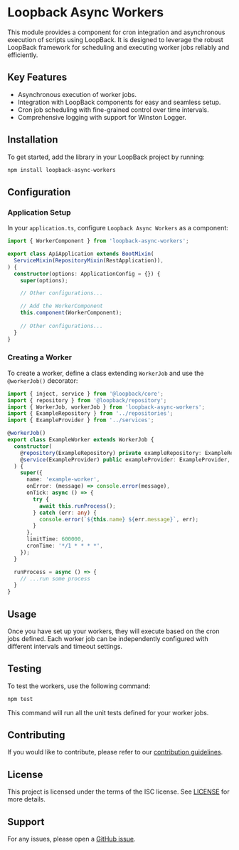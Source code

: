 # Loopback Async Workers

This module provides a component for cron integration and asynchronous execution of scripts using LoopBack. It is designed to leverage the robust LoopBack framework for scheduling and executing worker jobs reliably and efficiently.

## Key Features

- Asynchronous execution of worker jobs.
- Integration with LoopBack components for easy and seamless setup.
- Cron job scheduling with fine-grained control over time intervals.
- Comprehensive logging with support for Winston Logger.

## Installation

To get started, add the library in your LoopBack project by running:

```bash
npm install loopback-async-workers
```

## Configuration

### Application Setup

In your `application.ts`, configure `Loopback Async Workers` as a component:

```typescript
import { WorkerComponent } from 'loopback-async-workers';

export class ApiApplication extends BootMixin(
  ServiceMixin(RepositoryMixin(RestApplication)),
) {
  constructor(options: ApplicationConfig = {}) {
    super(options);

    // Other configurations...

    // Add the WorkerComponent
    this.component(WorkerComponent);
    
    // Other configurations...
  }
}
```

### Creating a Worker

To create a worker, define a class extending `WorkerJob` and use the `@workerJob()` decorator:

```typescript
import { inject, service } from '@loopback/core';
import { repository } from '@loopback/repository';
import { WorkerJob, workerJob } from 'loopback-async-workers';
import { ExampleRepository } from '../repositories';
import { ExampleProvider } from '../services';

@workerJob()
export class ExampleWorker extends WorkerJob {
  constructor(
    @repository(ExampleRepository) private exampleRepository: ExampleRepository,
    @service(ExampleProvider) public exampleProvider: ExampleProvider,
  ) {
    super({
      name: 'example-worker',
      onError: (message) => console.error(message),
      onTick: async () => {
        try {
          await this.runProcess();
        } catch (err: any) {
          console.error(`${this.name} ${err.message}`, err);
        }
      },
      limitTime: 600000,
      cronTime: '*/1 * * * *',
    });
  }

  runProcess = async () => {
    // ...run some process
  }
}
```

## Usage

Once you have set up your workers, they will execute based on the cron jobs defined. Each worker job can be independently configured with different intervals and timeout settings.

## Testing

To test the workers, use the following command:

```bash
npm test
```

This command will run all the unit tests defined for your worker jobs.

## Contributing

If you would like to contribute, please refer to our [contribution guidelines](https://github.com/DevelBlockchain/loopback-async-workers/blob/main/CONTRIBUTING.md).

## License

This project is licensed under the terms of the ISC license. See [LICENSE](LICENSE) for more details.

## Support

For any issues, please open a [GitHub issue](https://github.com/DevelBlockchain/loopback-async-workers/issues).
